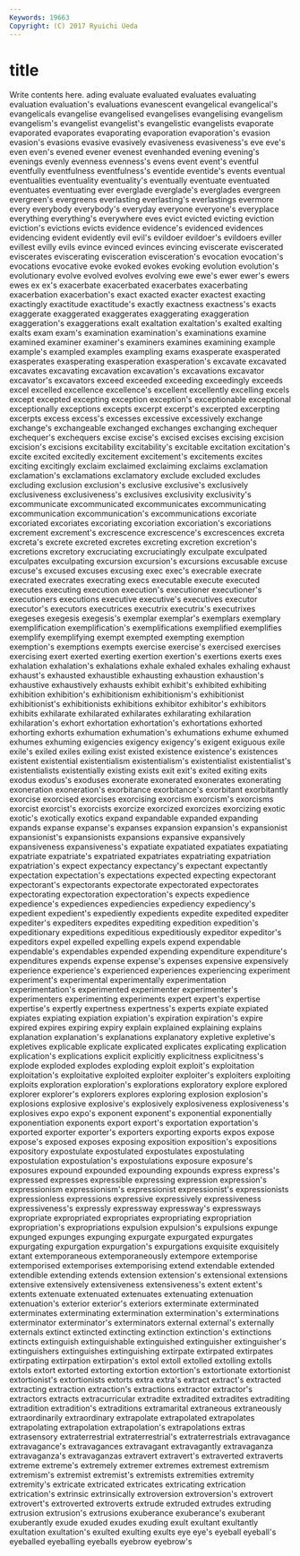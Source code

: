 ```yaml
---
Keywords: 19663 
Copyright: (C) 2017 Ryuichi Ueda
---
```


# title

Write contents here.
ading
evaluate evaluated evaluates evaluating evaluation evaluation's evaluations evanescent evangelical evangelical's
evangelicals evangelise evangelised evangelises evangelising evangelism evangelism's evangelist evangelist's evangelistic
evangelists evaporate evaporated evaporates evaporating evaporation evaporation's evasion evasion's evasions
evasive evasively evasiveness evasiveness's eve eve's even even's evened evener
evenest evenhanded evening evening's evenings evenly evenness evenness's evens event
event's eventful eventfully eventfulness eventfulness's eventide eventide's events eventual eventualities
eventuality eventuality's eventually eventuate eventuated eventuates eventuating ever everglade everglade's
everglades evergreen evergreen's evergreens everlasting everlasting's everlastings evermore every everybody
everybody's everyday everyone everyone's everyplace everything everything's everywhere eves evict
evicted evicting eviction eviction's evictions evicts evidence evidence's evidenced evidences
evidencing evident evidently evil evil's evildoer evildoer's evildoers eviller evillest
evilly evils evince evinced evinces evincing eviscerate eviscerated eviscerates eviscerating
evisceration evisceration's evocation evocation's evocations evocative evoke evoked evokes evoking
evolution evolution's evolutionary evolve evolved evolves evolving ewe ewe's ewer
ewer's ewers ewes ex ex's exacerbate exacerbated exacerbates exacerbating exacerbation
exacerbation's exact exacted exacter exactest exacting exactingly exactitude exactitude's exactly
exactness exactness's exacts exaggerate exaggerated exaggerates exaggerating exaggeration exaggeration's exaggerations
exalt exaltation exaltation's exalted exalting exalts exam exam's examination examination's
examinations examine examined examiner examiner's examiners examines examining example example's
exampled examples exampling exams exasperate exasperated exasperates exasperating exasperation exasperation's
excavate excavated excavates excavating excavation excavation's excavations excavator excavator's excavators
exceed exceeded exceeding exceedingly exceeds excel excelled excellence excellence's excellent
excellently excelling excels except excepted excepting exception exception's exceptionable exceptional
exceptionally exceptions excepts excerpt excerpt's excerpted excerpting excerpts excess excess's
excesses excessive excessively exchange exchange's exchangeable exchanged exchanges exchanging exchequer
exchequer's exchequers excise excise's excised excises excising excision excision's excisions
excitability excitability's excitable excitation excitation's excite excited excitedly excitement excitement's
excitements excites exciting excitingly exclaim exclaimed exclaiming exclaims exclamation exclamation's
exclamations exclamatory exclude excluded excludes excluding exclusion exclusion's exclusive exclusive's
exclusively exclusiveness exclusiveness's exclusives exclusivity exclusivity's excommunicate excommunicated excommunicates excommunicating
excommunication excommunication's excommunications excoriate excoriated excoriates excoriating excoriation excoriation's excoriations
excrement excrement's excrescence excrescence's excrescences excreta excreta's excrete excreted excretes
excreting excretion excretion's excretions excretory excruciating excruciatingly exculpate exculpated exculpates
exculpating excursion excursion's excursions excusable excuse excuse's excused excuses excusing
exec exec's execrable execrate execrated execrates execrating execs executable execute
executed executes executing execution execution's executioner executioner's executioners executions executive
executive's executives executor executor's executors executrices executrix executrix's executrixes exegeses
exegesis exegesis's exemplar exemplar's exemplars exemplary exemplification exemplification's exemplifications exemplified
exemplifies exemplify exemplifying exempt exempted exempting exemption exemption's exemptions exempts
exercise exercise's exercised exercises exercising exert exerted exerting exertion exertion's
exertions exerts exes exhalation exhalation's exhalations exhale exhaled exhales exhaling
exhaust exhaust's exhausted exhaustible exhausting exhaustion exhaustion's exhaustive exhaustively exhausts
exhibit exhibit's exhibited exhibiting exhibition exhibition's exhibitionism exhibitionism's exhibitionist exhibitionist's
exhibitionists exhibitions exhibitor exhibitor's exhibitors exhibits exhilarate exhilarated exhilarates exhilarating
exhilaration exhilaration's exhort exhortation exhortation's exhortations exhorted exhorting exhorts exhumation
exhumation's exhumations exhume exhumed exhumes exhuming exigencies exigency exigency's exigent
exiguous exile exile's exiled exiles exiling exist existed existence existence's
existences existent existential existentialism existentialism's existentialist existentialist's existentialists existentially existing
exists exit exit's exited exiting exits exodus exodus's exoduses exonerate
exonerated exonerates exonerating exoneration exoneration's exorbitance exorbitance's exorbitant exorbitantly exorcise
exorcised exorcises exorcising exorcism exorcism's exorcisms exorcist exorcist's exorcists exorcize
exorcized exorcizes exorcizing exotic exotic's exotically exotics expand expandable expanded
expanding expands expanse expanse's expanses expansion expansion's expansionist expansionist's expansionists
expansions expansive expansively expansiveness expansiveness's expatiate expatiated expatiates expatiating expatriate
expatriate's expatriated expatriates expatriating expatriation expatriation's expect expectancy expectancy's expectant
expectantly expectation expectation's expectations expected expecting expectorant expectorant's expectorants expectorate
expectorated expectorates expectorating expectoration expectoration's expects expedience expedience's expediences expediencies
expediency expediency's expedient expedient's expediently expedients expedite expedited expediter expediter's
expediters expedites expediting expedition expedition's expeditionary expeditions expeditious expeditiously expeditor
expeditor's expeditors expel expelled expelling expels expend expendable expendable's expendables
expended expending expenditure expenditure's expenditures expends expense expense's expenses expensive
expensively experience experience's experienced experiences experiencing experiment experiment's experimental experimentally
experimentation experimentation's experimented experimenter experimenter's experimenters experimenting experiments expert expert's
expertise expertise's expertly expertness expertness's experts expiate expiated expiates expiating
expiation expiation's expiration expiration's expire expired expires expiring expiry explain
explained explaining explains explanation explanation's explanations explanatory expletive expletive's expletives
explicable explicate explicated explicates explicating explication explication's explications explicit explicitly
explicitness explicitness's explode exploded explodes exploding exploit exploit's exploitation exploitation's
exploitative exploited exploiter exploiter's exploiters exploiting exploits exploration exploration's explorations
exploratory explore explored explorer explorer's explorers explores exploring explosion explosion's
explosions explosive explosive's explosively explosiveness explosiveness's explosives expo expo's exponent
exponent's exponential exponentially exponentiation exponents export export's exportation exportation's exported
exporter exporter's exporters exporting exports expos expose expose's exposed exposes
exposing exposition exposition's expositions expository expostulate expostulated expostulates expostulating expostulation
expostulation's expostulations exposure exposure's exposures expound expounded expounding expounds express
express's expressed expresses expressible expressing expression expression's expressionism expressionism's expressionist
expressionist's expressionists expressionless expressions expressive expressively expressiveness expressiveness's expressly expressway
expressway's expressways expropriate expropriated expropriates expropriating expropriation expropriation's expropriations expulsion
expulsion's expulsions expunge expunged expunges expunging expurgate expurgated expurgates expurgating
expurgation expurgation's expurgations exquisite exquisitely extant extemporaneous extemporaneously extempore extemporise
extemporised extemporises extemporising extend extendable extended extendible extending extends extension
extension's extensional extensions extensive extensively extensiveness extensiveness's extent extent's extents
extenuate extenuated extenuates extenuating extenuation extenuation's exterior exterior's exteriors exterminate
exterminated exterminates exterminating extermination extermination's exterminations exterminator exterminator's exterminators external
external's externally externals extinct extincted extincting extinction extinction's extinctions extincts
extinguish extinguishable extinguished extinguisher extinguisher's extinguishers extinguishes extinguishing extirpate extirpated
extirpates extirpating extirpation extirpation's extol extoll extolled extolling extolls extols
extort extorted extorting extortion extortion's extortionate extortionist extortionist's extortionists extorts
extra extra's extract extract's extracted extracting extraction extraction's extractions extractor
extractor's extractors extracts extracurricular extradite extradited extradites extraditing extradition extradition's
extraditions extramarital extraneous extraneously extraordinarily extraordinary extrapolate extrapolated extrapolates extrapolating
extrapolation extrapolation's extrapolations extras extrasensory extraterrestrial extraterrestrial's extraterrestrials extravagance extravagance's
extravagances extravagant extravagantly extravaganza extravaganza's extravaganzas extravert extravert's extraverted extraverts
extreme extreme's extremely extremer extremes extremest extremism extremism's extremist extremist's
extremists extremities extremity extremity's extricate extricated extricates extricating extrication extrication's
extrinsic extrinsically extroversion extroversion's extrovert extrovert's extroverted extroverts extrude extruded
extrudes extruding extrusion extrusion's extrusions exuberance exuberance's exuberant exuberantly exude
exuded exudes exuding exult exultant exultantly exultation exultation's exulted exulting
exults eye eye's eyeball eyeball's eyeballed eyeballing eyeballs eyebrow eyebrow's
